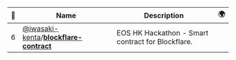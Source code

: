 |:star2: | Name | Description | 🌍|
|---|---|---|---|
|6|[@iwasaki-kenta](https://github.com/iwasaki-kenta)/[**blockflare-contract**](https://github.com/iwasaki-kenta/blockflare-contract)|EOS HK Hackathon - Smart contract for Blockflare.||

